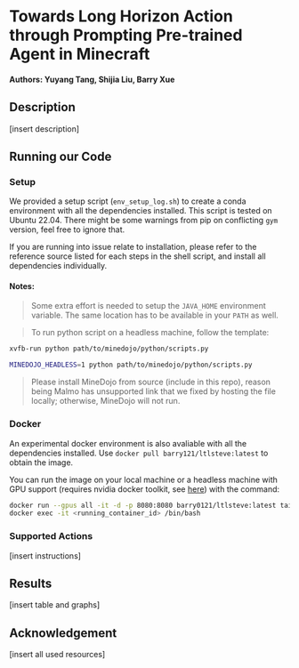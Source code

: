 # Towards Long Horizon Action through Prompting Pre-trained Agent in Minecraft

#### Authors: Yuyang Tang, Shijia Liu, Barry Xue

## Description

[insert description]

<!-- Our Structure wil be more complicated, but this will do as a placeholder -->

## Running our Code

### Setup

We provided a setup script (`env_setup_log.sh`) to create a conda environment with all the dependencies installed. This script is tested on Ubuntu 22.04.
There might be some warnings from pip on conflicting `gym` version, feel free to ignore that.

If you are running into issue relate to installation, please refer to the reference source listed for each steps in the shell script, and install all dependencies individually.

#### Notes:

> Some extra effort is needed to setup the `JAVA_HOME` environment variable. The same location has to be available in your `PATH` as well.

> To run python script on a headless machine, follow the template:

```bash
xvfb-run python path/to/minedojo/python/scripts.py

MINEDOJO_HEADLESS=1 python path/to/minedojo/python/scripts.py
```

> Please install MineDojo from source (include in this repo), reason being Malmo has unsupported link that we fixed by hosting the file locally; otherwise, MineDojo will not run.

### Docker 
An experimental docker environment is also avaliable with all the dependencies installed. Use `docker pull barry121/ltlsteve:latest` to obtain the image. 

You can run the image on your local machine or a headless machine with GPU support (requires nvidia docker toolkit, see [here](https://docs.nvidia.com/datacenter/cloud-native/container-toolkit/latest/install-guide.html)) with the command: 
```bash
docker run --gpus all -it -d -p 8080:8080 barry0121/ltlsteve:latest tail -f /dev/null
docker exec -it <running_container_id> /bin/bash
```

### Supported Actions

[insert instructions]

## Results

[insert table and graphs]

## Acknowledgement

[insert all used resources]

